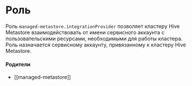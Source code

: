 # Роль

Роль `managed-metastore.integrationProvider` позволяет кластеру Hive Metastore взаимодействовать от имени сервисного аккаунта с пользовательскими ресурсами, необходимыми для работы кластера. Роль назначается сервисному аккаунту, привязанному к кластеру Hive Metastore.


#### Родители

- [[managed-metastore]]
